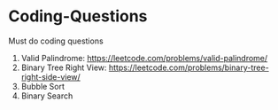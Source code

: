 # Coding-Questions
Must do coding questions
1. Valid Palindrome: https://leetcode.com/problems/valid-palindrome/
2. Binary Tree Right View: https://leetcode.com/problems/binary-tree-right-side-view/
3. Bubble Sort
4. Binary Search
